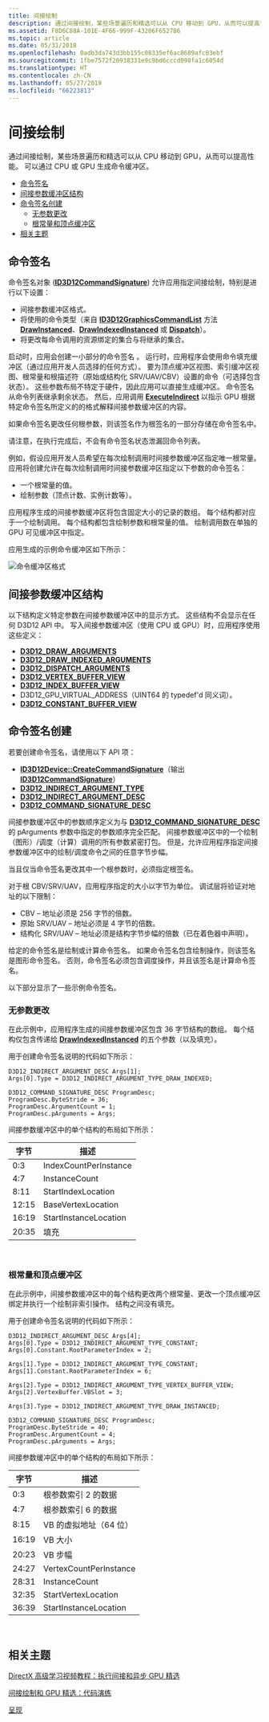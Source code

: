 ```yaml
---
title: 间接绘制
description: 通过间接绘制，某些场景遍历和精选可以从 CPU 移动到 GPU，从而可以提高性能。 可以通过 CPU 或 GPU 生成命令缓冲区。
ms.assetid: F8D6C88A-101E-4F66-999F-43206F6527B6
ms.topic: article
ms.date: 05/31/2018
ms.openlocfilehash: 0adb3da743d3bb155c08335ef6ac8689afc83ebf
ms.sourcegitcommit: 1fbe7572f20938331e9c9bd6cccd098fa1c6054d
ms.translationtype: HT
ms.contentlocale: zh-CN
ms.lasthandoff: 05/27/2019
ms.locfileid: "66223813"
---
```

# <a name="indirect-drawing"></a>间接绘制

通过间接绘制，某些场景遍历和精选可以从 CPU 移动到 GPU，从而可以提高性能。 可以通过 CPU 或 GPU 生成命令缓冲区。

-   [命令签名](#command-signatures)
-   [间接参数缓冲区结构](#indirect-argument-buffer-structures)
-   [命令签名创建](#command-signature-creation)
    -   [无参数更改](#no-argument-changes)
    -   [根常量和顶点缓冲区](#root-constants-and-vertex-buffers)
-   [相关主题](#related-topics)

## <a name="command-signatures"></a>命令签名

命令签名对象 ([**ID3D12CommandSignature**](https://msdn.microsoft.com/en-us/library/Dn891446(v=VS.85).aspx)) 允许应用指定间接绘制，特别是进行以下设置：

-   间接参数缓冲区格式。
-   将使用的命令类型（来自 [**ID3D12GraphicsCommandList**](/windows/desktop/api/d3d12/nn-d3d12-id3d12graphicscommandlist) 方法 [**DrawInstanced**](/windows/desktop/api/d3d12/nf-d3d12-id3d12graphicscommandlist-drawinstanced)、[**DrawIndexedInstanced**](/windows/desktop/api/d3d12/nf-d3d12-id3d12graphicscommandlist-drawindexedinstanced) 或 [**Dispatch**](/windows/desktop/api/d3d12/nf-d3d12-id3d12graphicscommandlist-dispatch)）。
-   将更改每命令调用的资源绑定的集合与将继承的集合。

启动时，应用会创建一小部分的命令签名  。 运行时，应用程序会使用命令填充缓冲区（通过应用开发人员选择的任何方式）。 要为顶点缓冲区视图、索引缓冲区视图、根常量和根描述符（原始或结构化 SRV/UAV/CBV）设置的命令（可选择包含状态）。 这些参数布局不特定于硬件，因此应用可以直接生成缓冲区。 命令签名从命令列表继承剩余状态。 然后，应用调用 [**ExecuteIndirect**](/windows/desktop/api/d3d12/nf-d3d12-id3d12graphicscommandlist-executeindirect) 以指示 GPU 根据特定命令签名所定义的的格式解释间接参数缓冲区的内容。

如果命令签名更改任何根参数，则该签名作为根签名的一部分存储在命令签名中。

请注意，在执行完成后，不会有命令签名状态泄漏回命令列表。

例如，假设应用开发人员希望在每次绘制调用时间接参数缓冲区指定唯一根常量。 应用将创建允许在每次绘制调用时间接参数缓冲区指定以下参数的命令签名：

-   一个根常量的值。
-   绘制参数（顶点计数、实例计数等）。

应用程序生成的间接参数缓冲区将包含固定大小的记录的数组。 每个结构都对应于一个绘制调用。 每个结构都包含绘制参数和根常量的值。 绘制调用数在单独的 GPU 可见缓冲区中指定。

应用生成的示例命令缓冲区如下所示：

![命令缓冲区格式](images/indirect-drawing-command-buffer.png)

## <a name="indirect-argument-buffer-structures"></a>间接参数缓冲区结构

以下结构定义特定参数在间接参数缓冲区中的显示方式。 这些结构不会显示在任何 D3D12 API 中。 写入间接参数缓冲区（使用 CPU 或 GPU）时，应用程序使用这些定义：

-   [**D3D12\_DRAW\_ARGUMENTS**](/windows/desktop/api/D3D12/ns-d3d12-d3d12_draw_arguments)
-   [**D3D12\_DRAW\_INDEXED\_ARGUMENTS**](/windows/desktop/api/D3D12/ns-d3d12-d3d12_draw_indexed_arguments)
-   [**D3D12\_DISPATCH\_ARGUMENTS**](/windows/desktop/api/D3D12/ns-d3d12-d3d12_dispatch_arguments)
-   [**D3D12\_VERTEX\_BUFFER\_VIEW**](/windows/desktop/api/d3d12/ns-d3d12-d3d12_vertex_buffer_view)
-   [**D3D12\_INDEX\_BUFFER\_VIEW**](/windows/desktop/api/D3D12/ns-d3d12-d3d12_index_buffer_view)
-   D3D12\_GPU\_VIRTUAL\_ADDRESS（UINT64 的 typedef'd 同义词）。
-   [**D3D12\_CONSTANT\_BUFFER\_VIEW**](/windows/desktop/api/D3D12/ns-d3d12-d3d12_constant_buffer_view_desc)

## <a name="command-signature-creation"></a>命令签名创建

若要创建命令签名，请使用以下 API 项：

-   [**ID3D12Device::CreateCommandSignature**](/windows/desktop/api/D3D12/nf-d3d12-id3d12device-createcommandsignature)（输出 [**ID3D12CommandSignature**](https://msdn.microsoft.com/en-us/library/Dn891446(v=VS.85).aspx)）
-   [**D3D12\_INDIRECT\_ARGUMENT\_TYPE**](/windows/desktop/api/D3D12/ne-d3d12-d3d12_indirect_argument_type)
-   [**D3D12\_INDIRECT\_ARGUMENT\_DESC**](/windows/desktop/api/D3D12/ns-d3d12-d3d12_indirect_argument_desc)
-   [**D3D12\_COMMAND\_SIGNATURE\_DESC**](/windows/desktop/api/D3D12/ns-d3d12-d3d12_command_signature_desc)

间接参数缓冲区中的参数顺序定义为与 [**D3D12\_COMMAND\_SIGNATURE\_DESC**](/windows/desktop/api/D3D12/ns-d3d12-d3d12_command_signature_desc) 的 pArguments  参数中指定的参数顺序完全匹配。 间接参数缓冲区中的一个绘制（图形）/调度（计算）调用的所有参数紧密打包。 但是，允许应用程序指定间接参数缓冲区中的绘制/调度命令之间的任意字节步幅。

当且仅当命令签名更改其中一个根参数时，必须指定根签名。

对于根 CBV/SRV/UAV，应用程序指定的大小以字节为单位。 调试层将验证对地址的以下限制：

-   CBV – 地址必须是 256 字节的倍数。
-   原始 SRV/UAV – 地址必须是 4 字节的倍数。
-   结构化 SRV/UAV – 地址必须是结构字节步幅的倍数（已在着色器中声明）。

给定的命令签名是绘制或计算命令签名。 如果命令签名包含绘制操作，则该签名是图形命令签名。 否则，命令签名必须包含调度操作，并且该签名是计算命令签名。

以下部分显示了一些示例命令签名。

### <a name="no-argument-changes"></a>无参数更改

在此示例中，应用程序生成的间接参数缓冲区包含 36 字节结构的数组。 每个结构仅包含传递给 [**DrawIndexedInstanced**](/windows/desktop/api/d3d12/nf-d3d12-id3d12graphicscommandlist-drawindexedinstanced) 的五个参数（以及填充）。

用于创建命令签名说明的代码如下所示：

``` syntax
D3D12_INDIRECT_ARGUMENT_DESC Args[1];
Args[0].Type = D3D12_INDIRECT_ARGUMENT_TYPE_DRAW_INDEXED;

D3D12_COMMAND_SIGNATURE_DESC ProgramDesc;
ProgramDesc.ByteStride = 36;
ProgramDesc.ArgumentCount = 1;
ProgramDesc.pArguments = Args;
```

间接参数缓冲区中的单个结构的布局如下所示：



| 字节 | 描述           |
|-------|-----------------------|
| 0:3   | IndexCountPerInstance |
| 4:7   | InstanceCount         |
| 8:11  | StartIndexLocation    |
| 12:15 | BaseVertexLocation    |
| 16:19 | StartInstanceLocation |
| 20:35 | 填充               |



 

### <a name="root-constants-and-vertex-buffers"></a>根常量和顶点缓冲区

在此示例中，间接参数缓冲区中的每个结构更改两个根常量、更改一个顶点缓冲区绑定并执行一个绘制非索引操作。 结构之间没有填充。

用于创建命令签名说明的代码如下所示：

``` syntax
D3D12_INDIRECT_ARGUMENT_DESC Args[4];
Args[0].Type = D3D12_INDIRECT_ARGUMENT_TYPE_CONSTANT;
Args[0].Constant.RootParameterIndex = 2;

Args[1].Type = D3D12_INDIRECT_ARGUMENT_TYPE_CONSTANT;
Args[1].Constant.RootParameterIndex = 6;

Args[2].Type = D3D12_INDIRECT_ARGUMENT_TYPE_VERTEX_BUFFER_VIEW;
Args[2].VertexBuffer.VBSlot = 3;

Args[3].Type = D3D12_INDIRECT_ARGUMENT_TYPE_DRAW_INSTANCED;

D3D12_COMMAND_SIGNATURE_DESC ProgramDesc;
ProgramDesc.ByteStride = 40;
ProgramDesc.ArgumentCount = 4;
ProgramDesc.pArguments = Args;
```

间接参数缓冲区中的单个结构的布局如下所示：



| 字节 | 描述                     |
|-------|---------------------------------|
| 0:3   | 根参数索引 2 的数据 |
| 4:7   | 根参数索引 6 的数据 |
| 8:15  | VB 的虚拟地址（64 位）  |
| 16:19 | VB 大小                         |
| 20:23 | VB 步幅                       |
| 24:27 | VertexCountPerInstance          |
| 28:31 | InstanceCount                   |
| 32:35 | StartVertexLocation             |
| 36:39 | StartInstanceLocation           |



 

## <a name="related-topics"></a>相关主题

<dl> <dt>

[DirectX 高级学习视频教程：执行间接和异步 GPU 精选](https://www.youtube.com/watch?v=fKD-VKJeeds)
</dt> <dt>

[间接绘制和 GPU 精选：代码演练](indirect-drawing-and-gpu-culling-.md)
</dt> <dt>

[呈现](rendering.md)
</dt> </dl>

 

 




